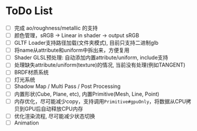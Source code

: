 # ToDo List
- [ ] 完成 ao/roughness/metallic 的支持
- [ ] 颜色管理，sRGB -> Linear in shader -> output sRGB
- [ ] GLTF Loader支持路径加载(文件夹模式), 目前只支持二进制glb
- [ ] 将name从attribute和uniform中拆出来，方便复用
- [ ] Shader GLSL预处理: 自动添加内置attribute/uniform, include支持
- [ ] 处理缺失attribute/uniform(texture)的情况, 当前没有处理(例如TANGENT)
- [ ] BRDF材质系统
- [ ] 灯光系统
- [ ] Shadow Map / Multi Pass / Post Processing
- [ ] 内置形状(Cube, Plane, etc), 内置Primitive(Mesh, Line, Point)
- [ ] 内存优化，尽可能减少copy，支持调用`Primitive#gpuOnly`，将数据从CPU拷贝到GPU后自动释放CPU内存
- [ ] 优化渲染流程, 尽可能减少状态切换
- [ ] Animation

